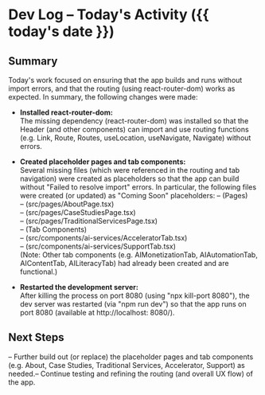 # Dev Log – Today's Activity ({{ today's date }})

## Summary

Today's work focused on ensuring that the app builds and runs without import errors, and that the routing (using react-router-dom) works as expected. In summary, the following changes were made:

- **Installed react-router-dom:**  
  The missing dependency (react-router-dom) was installed so that the Header (and other components) can import and use routing functions (e.g. Link, Route, Routes, useLocation, useNavigate, Navigate) without errors.

- **Created placeholder pages and tab components:**  
  Several missing files (which were referenced in the routing and tab navigation) were created as placeholders so that the app can build without "Failed to resolve import" errors. In particular, the following files were created (or updated) as "Coming Soon" placeholders:
  – (Pages)  
    – (src/pages/AboutPage.tsx)  
    – (src/pages/CaseStudiesPage.tsx)  
    – (src/pages/TraditionalServicesPage.tsx)  
  – (Tab Components)  
    – (src/components/ai-services/AcceleratorTab.tsx)  
    – (src/components/ai-services/SupportTab.tsx)  
  (Note: Other tab components (e.g. AIMonetizationTab, AIAutomationTab, AIContentTab, AILiteracyTab) had already been created and are functional.)

- **Restarted the development server:**  
  After killing the process on port 8080 (using "npx kill-port 8080"), the dev server was restarted (via "npm run dev") so that the app runs on port 8080 (available at http://localhost: 8080/).

## Next Steps

– Further build out (or replace) the placeholder pages and tab components (e.g. About, Case Studies, Traditional Services, Accelerator, Support) as needed.– Continue testing and refining the routing (and overall UX flow) of the app. 